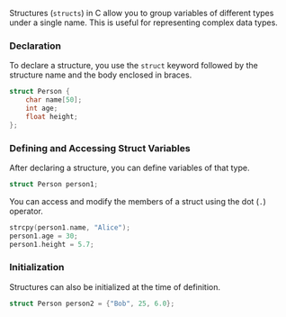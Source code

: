 Structures (`structs`) in C allow you to group variables of different types under a single name. This is useful for representing complex data types.

### Declaration

To declare a structure, you use the `struct` keyword followed by the structure name and the body enclosed in braces.
```c
struct Person {
    char name[50];
    int age;
    float height;
};
```

### Defining and Accessing Struct Variables

After declaring a structure, you can define variables of that type.
```c
struct Person person1;
```

You can access and modify the members of a struct using the dot (`.`) operator.
```c
strcpy(person1.name, "Alice");
person1.age = 30;
person1.height = 5.7;
```
### Initialization

Structures can also be initialized at the time of definition.
```c
struct Person person2 = {"Bob", 25, 6.0};
```
